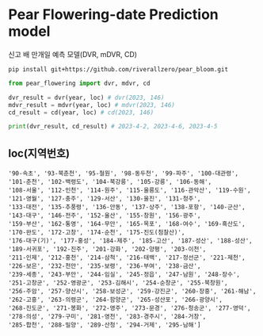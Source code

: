 # Pear Flowering-date Prediction model
신고 배 만개일 예측 모델(DVR, mDVR, CD)

```pip install git+https://github.com/riverallzero/pear_bloom.git```

```python
from pear_flowering import dvr, mdvr, cd

dvr_result = dvr(year, loc) # dvr(2023, 146)
mdvr_result = mdvr(year, loc) # mdvr(2023, 146)
cd_result = cd(year, loc) # cd(2023, 146)

print(dvr_result, cd_result) # 2023-4-2, 2023-4-6, 2023-4-5
```

## loc(지역번호)

```
'90-속초', '93-북춘천', '95-철원', '98-동두천', '99-파주', '100-대관령', '101-춘천', '102-백령도', '104-북강릉', '105-강릉', '106-동해', 
'108-서울', '112-인천', '114-원주', '115-울릉도', '116-관악산', '119-수원', '121-영월', '127-충주', '129-서산', '130-울진', '131-청주', 
'133-대전', '135-추풍령', '136-안동', '137-상주', '138-포항', '140-군산', '143-대구', '146-전주', '152-울산', '155-창원', '156-광주', 
'159-부산', '162-통영', '164-무안', '165-목포', '168-여수', '169-흑산도', '170-완도', '172-고창', '174-순천', '175-진도(첨찰산)', 
'176-대구(기)', '177-홍성', '184-제주', '185-고산', '187-성산', '188-성산', '189-서귀포', '192-진주', '201-강화', '202-양평', '203-이천',
'211-인제', '212-홍천', '214-삼척', '216-태백', '217-정선군', '221-제천', '226-보은', '232-천안', '235-보령', '236-부여', '238-금산', 
'239-세종', '243-부안', '244-임실', '245-정읍', '247-남원', '248-장수', '251-고창군', '252-영광군', '253-김해시', '254-순창군', '255-북창원', 
'256-주암', '257-양산시', '258-보성군', '259-강진군', '260-장흥', '261-해남', '262-고흥', '263-의령군', '264-함양군', '265-성산포', '266-광양시', 
'268-진도군', '271-봉화', '272-영주', '273-문경', '276-청송군', '277-영덕', '278-의성', '279-구미', '281-영천', '283-경주시', '284-거창', 
'285-합천', '288-밀양', '289-산청', '294-거제', '295-남해']
```
